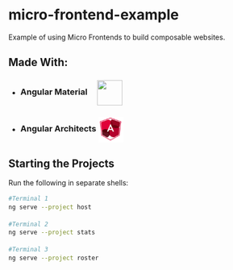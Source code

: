 # micro-frontend-example
Example of using Micro Frontends to build composable websites.

## Made With:
- ### Angular Material &nbsp; &nbsp;  <a href="https://material.angular.io/"><img src="https://material.angular.io/assets/img/angular-material-logo.svg" style="height: 50px; width: 50px; vertical-align: middle"/></a>
- ### Angular Architects <a href="https://www.angulararchitects.io/aktuelles/dynamic-module-federation-with-angular/"><img src="./imgs/aa.png" style="height: 50px; width: 50px; vertical-align: middle"/></a>

## Starting the Projects
Run the following in separate shells:
```sh
#Terminal 1
ng serve --project host

#Terminal 2
ng serve --project stats

#Terminal 3
ng serve --project roster
```